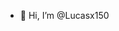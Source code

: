 - 👋 Hi, I’m @Lucasx150


<!---
Lucasx150/Lucasx150 is a ✨ special ✨ repository because its `README.md` (this file) appears on your GitHub profile.
You can click the Preview link to take a look at your changes.
--->
